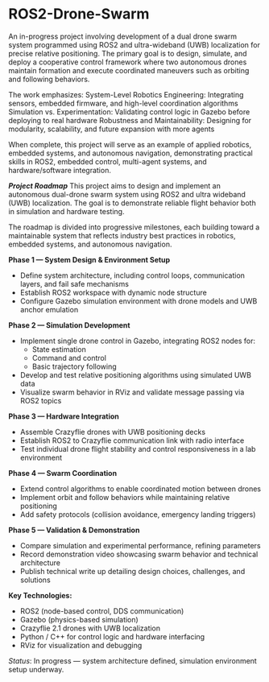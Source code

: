 # ROS2-Drone-Swarm
An in-progress project involving development of a dual drone swarm system programmed using ROS2 and ultra-wideband (UWB) localization for precise relative positioning. The primary goal is to design, simulate, and deploy a cooperative control framework where two autonomous drones maintain formation and execute coordinated maneuvers such as orbiting and following behaviors.

The work emphasizes:
System-Level Robotics Engineering: Integrating sensors, embedded firmware, and high-level coordination algorithms
Simulation vs. Experimentation: Validating control logic in Gazebo before deploying to real hardware
Robustness and Maintainability: Designing for modularity, scalability, and future expansion with more agents

When complete, this project will serve as an example of applied robotics, embedded systems, and autonomous navigation, demonstrating practical skills in ROS2, embedded control, multi-agent systems, and hardware/software integration.


***Project Roadmap***
This project aims to design and implement an autonomous dual-drone swarm system using ROS2 and ultra wideband (UWB) localization. The goal is to demonstrate reliable flight behavior both in simulation and hardware testing.

The roadmap is divided into progressive milestones, each building toward a maintainable system that reflects industry best practices in robotics, embedded systems, and autonomous navigation.

**Phase 1 — System Design & Environment Setup**

- Define system architecture, including control loops, communication layers, and fail safe mechanisms
- Establish ROS2 workspace with dynamic node structure
- Configure Gazebo simulation environment with drone models and UWB anchor emulation

**Phase 2 — Simulation Development**

- Implement single drone control in Gazebo, integrating ROS2 nodes for:
    - State estimation
    - Command and control
    - Basic trajectory following
- Develop and test relative positioning algorithms using simulated UWB data
- Visualize swarm behavior in RViz and validate message passing via ROS2 topics

**Phase 3 — Hardware Integration**
- Assemble Crazyflie drones with UWB positioning decks
- Establish ROS2 to Crazyflie communication link with radio interface
- Test individual drone flight stability and control responsiveness in a lab environment

**Phase 4 — Swarm Coordination**
- Extend control algorithms to enable coordinated motion between drones
- Implement orbit and follow behaviors while maintaining relative positioning
- Add safety protocols (collision avoidance, emergency landing triggers)

**Phase 5 — Validation & Demonstration**
- Compare simulation and experimental performance, refining parameters
- Record demonstration video showcasing swarm behavior and technical architecture
- Publish technical write up detailing design choices, challenges, and solutions

**Key Technologies:**
- ROS2 (node-based control, DDS communication)
- Gazebo (physics-based simulation)
- Crazyflie 2.1 drones with UWB localization
- Python / C++ for control logic and hardware interfacing
- RViz for visualization and debugging

*Status*: In progress — system architecture defined, simulation environment setup underway.
